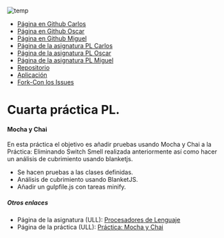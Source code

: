 ![temp](/img/favicon.png)

* [Página en Github Carlos](https://ctc87.github.io/)
* [Página en Github Oscar](https://alu0100825893.github.io/)
* [Página en Github Miguel](https://alu0100886870.github.io/)
* [Página de la asignatura PL Carlos](http://ctc87.github.io/Practicas_PL/)
* [Página de la asignatura PL Oscar](https://alu0100825893.github.io/)
* [Página de la asignatura PL Miguel](https://alu0100886870.github.io/pl.html)
* [Repositorio](https://github.com/ULL-ESIT-GRADOII-PL/mocha-y-chai-equipo-com)
* [Aplicación](http://ull-esit-gradoii-pl.github.io/mocha-y-chai-equipo-com/)
* [Fork-Con los Issues](https://github.com/ctc87/mocha-y-chai-equipo-com)

# Cuarta práctica PL.

#### Mocha y Chai
En esta práctica el objetivo es añadir pruebas usando Mocha y Chai a la Práctica: Eliminando Switch Smell realizada anteriormente así como hacer un análisis de cubrimiento usando blanketjs.
* Se hacen pruebas a las clases definidas.
* Análisis de cubrimiento usando BlanketJS.
* Añadir un gulpfile.js con tareas minify.

##### Otros enlaces
* Página de la asignatura (ULL): [Procesadores de Lenguaje](https://campusvirtual.ull.es/1516/course/view.php?id=178)
* Página de la práctica (ULL): [Práctica: Mocha y Chai](https://campusvirtual.ull.es/1516/mod/workshop/view.php?id=182949)
